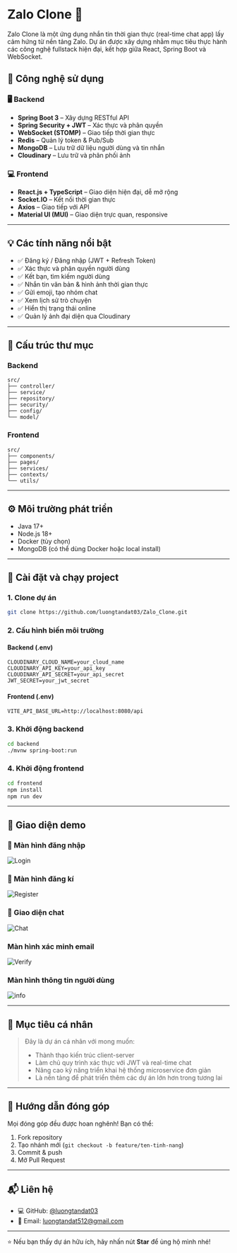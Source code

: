# Zalo Clone 🚀

Zalo Clone là một ứng dụng nhắn tin thời gian thực (real-time chat app) lấy cảm hứng từ nền tảng Zalo. Dự án được xây dựng nhằm mục tiêu thực hành các công nghệ fullstack hiện đại, kết hợp giữa React, Spring Boot và WebSocket.

## 🔧 Công nghệ sử dụng

### 🖥 Backend
- **Spring Boot 3** – Xây dựng RESTful API
- **Spring Security + JWT** – Xác thực và phân quyền
- **WebSocket (STOMP)** – Giao tiếp thời gian thực
- **Redis** – Quản lý token & Pub/Sub
- **MongoDB** – Lưu trữ dữ liệu người dùng và tin nhắn
- **Cloudinary** – Lưu trữ và phân phối ảnh

### 💻 Frontend
- **React.js + TypeScript** – Giao diện hiện đại, dễ mở rộng
- **Socket.IO** – Kết nối thời gian thực
- **Axios** – Giao tiếp với API
- **Material UI (MUI)** – Giao diện trực quan, responsive

---

## 💡 Các tính năng nổi bật

- ✅ Đăng ký / Đăng nhập (JWT + Refresh Token)
- ✅ Xác thực và phân quyền người dùng
- ✅ Kết bạn, tìm kiếm người dùng
- ✅ Nhắn tin văn bản & hình ảnh thời gian thực
- ✅ Gửi emoji, tạo nhóm chat
- ✅ Xem lịch sử trò chuyện
- ✅ Hiển thị trạng thái online
- ✅ Quản lý ảnh đại diện qua Cloudinary

---

## 📁 Cấu trúc thư mục

### Backend
```
src/
├── controller/
├── service/
├── repository/
├── security/
├── config/
└── model/
```

### Frontend
```
src/
├── components/
├── pages/
├── services/
├── contexts/
└── utils/
```

---

## ⚙️ Môi trường phát triển

- Java 17+
- Node.js 18+
- Docker (tùy chọn)
- MongoDB (có thể dùng Docker hoặc local install)

---

## 🚀 Cài đặt và chạy project

### 1. Clone dự án
```bash
git clone https://github.com/luongtandat03/Zalo_Clone.git
```

### 2. Cấu hình biến môi trường

#### Backend (.env)
```env
CLOUDINARY_CLOUD_NAME=your_cloud_name
CLOUDINARY_API_KEY=your_api_key
CLOUDINARY_API_SECRET=your_api_secret
JWT_SECRET=your_jwt_secret
```

#### Frontend (.env)
```env
VITE_API_BASE_URL=http://localhost:8080/api
```

### 3. Khởi động backend
```bash
cd backend
./mvnw spring-boot:run
```

### 4. Khởi động frontend
```bash
cd frontend
npm install
npm run dev
```

---

## 📸 Giao diện demo

### 🔐 Màn hình đăng nhập
![Login](./assets/login_screen.png)

### 🔐 Màn hình đăng kí
![Register](./assets/register_screen.png)

### 💬 Giao diện chat
![Chat](./assets/chat_screen.png)

### Màn hình xác minh email

![Verify](./assets/verify_email_screen.png)

### Màn hình thông tin người dùng

![info](./assets/info_user.png)


---

## 🎯 Mục tiêu cá nhân

> Đây là dự án cá nhân với mong muốn:
> - Thành thạo kiến trúc client-server
> - Làm chủ quy trình xác thực với JWT và real-time chat
> - Nâng cao kỹ năng triển khai hệ thống microservice đơn giản
> - Là nền tảng để phát triển thêm các dự án lớn hơn trong tương lai

---

## 🤝 Hướng dẫn đóng góp

Mọi đóng góp đều được hoan nghênh! Bạn có thể:
1. Fork repository
2. Tạo nhánh mới (`git checkout -b feature/ten-tinh-nang`)
3. Commit & push
4. Mở Pull Request

---

## 📬 Liên hệ

- 💻 GitHub: [@luongtandat03](https://github.com/luongtandat03)
- 📧 Email: luongtandat512@gmail.com

---

⭐ Nếu bạn thấy dự án hữu ích, hãy nhấn nút **Star** để ủng hộ mình nhé!
